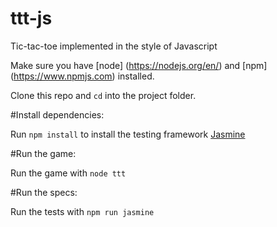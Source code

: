 # ttt-js
Tic-tac-toe implemented in the style of Javascript

Make sure you have [node] (https://nodejs.org/en/) and [npm] (https://www.npmjs.com) installed.

Clone this repo and `cd` into the project folder.

#Install dependencies:

Run `npm install` to install the testing framework [Jasmine](http://jasmine.github.io)

#Run the game:

Run the game with `node ttt`

#Run the specs:

Run the tests with `npm run jasmine`
